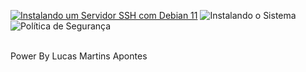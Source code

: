 [![Instalando um Servidor SSH com Debian 11](http://img.youtube.com/vi/OqOzyvsS_hk/0.jpg)](http://www.youtube.com/watch?v=OqOzyvsS_hk "Vídeo do passo a passo monstrado abaixo")
![Instalando o Sistema][1.1]
![Política de Segurança][2.1]
<!-- Icons -->
[1.1]: https://github.com/APONTES19/42-SP-Technology-School/blob/726301657f59eb58eccd51e34fc9dac5eec038c4/utilits/p_born_SISTEMA.png
[2.1]: https://github.com/APONTES19/42-SP-Technology-School/blob/726301657f59eb58eccd51e34fc9dac5eec038c4/utilits/p_born_SEGURAN%C3%87A.png

<br>Power By Lucas Martins Apontes </br>
